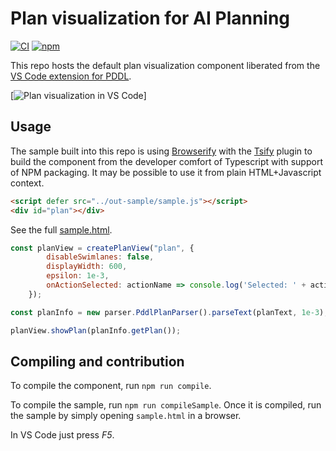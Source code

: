 # Plan visualization for AI Planning

[![CI](https://github.com/jan-dolejsi/pddl-gantt/workflows/Build/badge.svg)](https://github.com/jan-dolejsi/pddl-gantt/actions?query=workflow%3ABuild)
[![npm](https://img.shields.io/npm/v/pddl-gantt)](https://www.npmjs.com/package/pddl-gantt)

This repo hosts the default plan visualization component liberated from the [VS Code extension for PDDL](https://marketplace.visualstudio.com/items?itemName=jan-dolejsi.pddl).

[![Plan visualization in VS Code](https://raw.githubusercontent.com/wiki/jan-dolejsi/vscode-pddl/img/PDDL_plan.gif)]

## Usage

The sample built into this repo is using [Browserify](http://browserify.org/) with the [Tsify](https://github.com/TypeStrong/tsify) plugin to build the component from the developer comfort of Typescript with support of NPM packaging. It may be possible to use it from plain HTML+Javascript context.

```html
<script defer src="../out-sample/sample.js"></script>
<div id="plan"></div>
```

See the full [sample.html](sample/sample.html).

```javascript
const planView = createPlanView("plan", {
        disableSwimlanes: false, 
        displayWidth: 600, 
        epsilon: 1e-3,
        onActionSelected: actionName => console.log('Selected: ' + actionName)
    });

const planInfo = new parser.PddlPlanParser().parseText(planText, 1e-3);

planView.showPlan(planInfo.getPlan());
```

## Compiling and contribution

To compile the component, run `npm run compile`.

To compile the sample, run `npm run compileSample`. Once it is compiled, run the sample by simply opening `sample.html` in a browser.

In VS Code just press _F5_.
